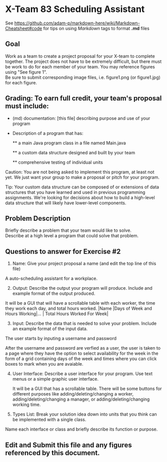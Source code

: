 # X-Team 83 Scheduling Assistant

See https://github.com/adam-p/markdown-here/wiki/Markdown-Cheatsheet#code for tips on using *Markdown* tags to format __.md__ files

## Goal

Work as a team to create a project proposal for your X-team to complete together.
The project does not have to be extremely difficult,
but there must be work to do for each member of your team.
You may reference figures using "See figure 1".  
Be sure to submit corresponding image files, i.e. figure1.png (or figure1.jpg) for each figure.

## Grading: To earn full credit, your team's proposal must include:

* (md) documentation: [this file] describing purpose and use of your program

* Description of a program that has:

  ** a main Java program class in a file named Main.java
  
  ** a custom data structure designed and built by your team
  
  ** comprehensive testing of individual units
  
 Caution: You are not being asked to implement this program, at least not yet. 
 We just want your group to make a proposal or pitch for your program.
 
 Tip: Your custom data structure can be composed of or extensions of data structures that you have learned and used in previous programming assignments.  We're looking for decisions about how to build a high-level data structure that will likely have lower-level components.

## Problem Description

Briefly describe a problem that your team would like to solve.  
Describe at a high level a program that could solve that problem.

## Questions to answer for Exercise #2

1. Name: Give your project proposal a name (and edit the top line of this file)

A auto-scheduling assistant for a workplace.

2. Output: Describe the output your program will produce.  Include and example format of the output produced.

It will be a GUI that will have a scrollable table with each worker, the time they work each day, and total hours worked.
 |Name  |Days of Week and Hours Working|... | Total Hours Worked For Week|  

3. Input: Describe the data that is needed to solve your problem. Include an example format of the input data.

The user starts by inputing a username and password

After the username and password are verfied as a user, the user is taken to a page where they have the option to select availability for the week in the form of a grid containing days of the week and times where you can click boxes to mark when you are avaiable.


4. User Interface: Describe a user interface for your program.  Use text menus or a simple graphic user interface.

   It will be a GUI that has a scrollable table. There will be some buttons for different purposes like adding/deleting/changing a worker,    adding/deleting/changing a manager, or adding/deleting/changing working time.


5. Types List: Break your solution idea down into units that you think can be implemented with a single class.



Name each interface or class and briefly describe its function or purpose.


## Edit and Submit this file and any figures referenced by this document.

